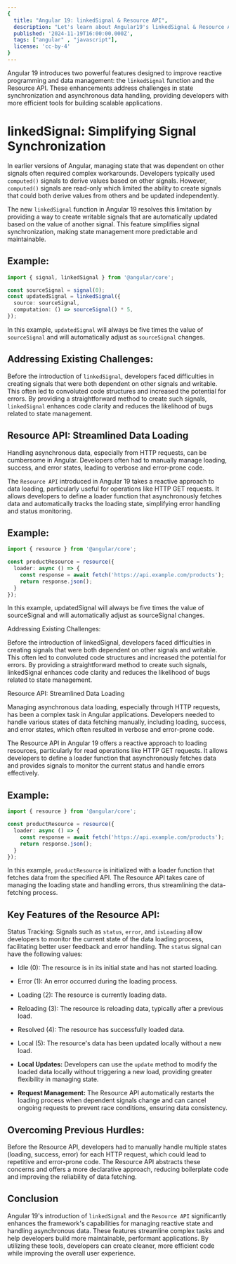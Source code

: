 ```yaml
---
{
  title: "Angular 19: linkedSignal & Resource API",
  description: "Let's learn about Angular19's linkedSignal & Resource APIs!",
  published: '2024-11-19T16:00:00.000Z',
  tags: ["angular" , "javascript"],
  license: 'cc-by-4'
}
---
```


Angular 19 introduces two powerful features designed to improve reactive programming and data management: the `linkedSignal` function and the Resource API. These enhancements address challenges in state synchronization and asynchronous data handling, providing developers with more efficient tools for building scalable applications.

# linkedSignal: Simplifying Signal Synchronization

In earlier versions of Angular, managing state that was dependent on other signals often required complex workarounds. Developers typically used `computed()` signals to derive values based on other signals. However, `computed()` signals are read-only which limited the ability to create signals that could both derive values from others and be updated independently.



The new `linkedSignal` function in Angular 19 resolves this limitation by providing a way to create writable signals that are automatically updated based on the value of another signal. This feature simplifies signal synchronization, making state management more predictable and maintainable.

## Example:

```typescript
import { signal, linkedSignal } from '@angular/core';

const sourceSignal = signal(0);
const updatedSignal = linkedSignal({
  source: sourceSignal,
  computation: () => sourceSignal() * 5,
});
```

In this example, `updatedSignal` will always be five times the value of `sourceSignal` and will automatically adjust as `sourceSignal` changes.

## Addressing Existing Challenges:

Before the introduction of `linkedSignal`, developers faced difficulties in creating signals that were both dependent on other signals and writable. This often led to convoluted code structures and increased the potential for errors. By providing a straightforward method to create such signals, `linkedSignal` enhances code clarity and reduces the likelihood of bugs related to state management.

## Resource API: Streamlined Data Loading

Handling asynchronous data, especially from HTTP requests, can be cumbersome in Angular. Developers often had to manually manage loading, success, and error states, leading to verbose and error-prone code.

The `Resource API` introduced in Angular 19 takes a reactive approach to data loading, particularly useful for operations like HTTP GET requests. It allows developers to define a loader function that asynchronously fetches data and automatically tracks the loading state, simplifying error handling and status monitoring.

## Example:

```typescript
import { resource } from '@angular/core';

const productResource = resource({
  loader: async () => {
    const response = await fetch('https://api.example.com/products');
    return response.json();
  }
});
```

In this example, updatedSignal will always be five times the value of sourceSignal and will automatically adjust as sourceSignal changes.

Addressing Existing Challenges:

Before the introduction of linkedSignal, developers faced difficulties in creating signals that were both dependent on other signals and writable. This often led to convoluted code structures and increased the potential for errors. By providing a straightforward method to create such signals, linkedSignal enhances code clarity and reduces the likelihood of bugs related to state management.

Resource API: Streamlined Data Loading

Managing asynchronous data loading, especially through HTTP requests, has been a complex task in Angular applications. Developers needed to handle various states of data fetching manually, including loading, success, and error states, which often resulted in verbose and error-prone code.

The Resource API in Angular 19 offers a reactive approach to loading resources, particularly for read operations like HTTP GET requests. It allows developers to define a loader function that asynchronously fetches data and provides signals to monitor the current status and handle errors effectively.

## Example:
```typescript
import { resource } from '@angular/core';

const productResource = resource({
  loader: async () => {
    const response = await fetch('https://api.example.com/products');
    return response.json();
  }
});
```

In this example, `productResource` is initialized with a loader function that fetches data from the specified API. The Resource API takes care of managing the loading state and handling errors, thus streamlining the data-fetching process.

## Key Features of the Resource API:

Status Tracking: Signals such as `status`, `error`, and `isLoading` allow developers to monitor the current state of the data loading process, facilitating better user feedback and error handling. The `status` signal can have the following values:
*  Idle (0): The resource is in its initial state and has not started loading.
*  Error (1): An error occurred during the loading process.
* Loading (2): The resource is currently loading data.
* Reloading (3): The resource is reloading data, typically after a previous load.
* Resolved (4): The resource has successfully loaded data.
* Local (5): The resource's data has been updated locally without a new load.

* **Local Updates:** Developers can use the `update` method to modify the loaded data locally without triggering a new load, providing greater flexibility in managing state.
* **Request Management:** The Resource API automatically restarts the loading process when dependent signals change and can cancel ongoing requests to prevent race conditions, ensuring data consistency.

## Overcoming Previous Hurdles:

Before the Resource API, developers had to manually handle multiple states (loading, success, error) for each HTTP request, which could lead to repetitive and error-prone code. The Resource API abstracts these concerns and offers a more declarative approach, reducing boilerplate code and improving the reliability of data fetching.

## Conclusion

Angular 19's introduction of `linkedSignal` and the `Resource API` significantly enhances the framework's capabilities for managing reactive state and handling asynchronous data. These features streamline complex tasks and help developers build more maintainable, performant applications. By utilizing these tools, developers can create cleaner, more efficient code while improving the overall user experience.

